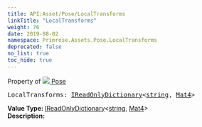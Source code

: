 ```yaml
---
title: API:Asset/Pose/LocalTransforms
linkTitle: "LocalTransforms"
weight: 76
date: 2019-08-02
namespace: Primrose.Assets.Pose.LocalTransforms
deprecated: false
no_list: true
toc_hide: true
---
```

Property of <a href="/docs/api-reference/Class/Pose"><img src="/icons/silk/default.png"/>&nbsp;Pose</a>
<pre class="method-declaration">
LocalTransforms: <a class="type" href="/docs/api-reference/System/IReadOnlyDictionary">IReadOnlyDictionary</a><<a class="type" href="/docs/api-reference/System/string">string</a>, <a class="type" href="/docs/api-reference/DataType/Mat4">Mat4</a>></pre>
<b>Value Type: </b>
<a class="type" href="/docs/api-reference/System/IReadOnlyDictionary">IReadOnlyDictionary</a><<a class="type" href="/docs/api-reference/System/string">string</a>, <a class="type" href="/docs/api-reference/DataType/Mat4">Mat4</a>>
<br/>
<b>Description: </b>